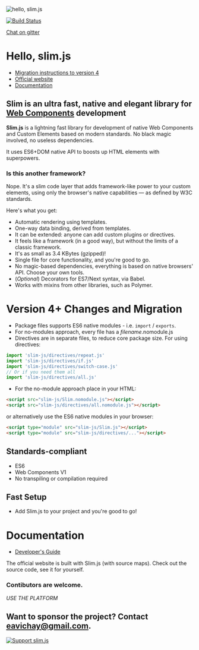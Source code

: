 ![hello, slim.js](./docs/slim2.png)

[![Build Status](https://semaphoreci.com/api/v1/eavichay/slim-js/branches/master/badge.svg)](https://semaphoreci.com/eavichay/slim-js)

[Chat on gitter](https://gitter.im/slim-js/Lobby?utm_source=share-link&utm_medium=link&utm_campaign=share-link)

# Hello, slim.js

- [Migration instructions to version 4](#version-4-changes-and-migration)
- [Official website](http://slimjs.com)
- [Documentation](https://github.com/slimjs/slim.js/wiki)


## Slim is an ultra fast, native and elegant library for [Web Components](https://www.webcomponents.org/introduction) development

**Slim.js** is a lightning fast library for development of native Web Components and Custom Elements based on modern standards. No black magic involved, no useless dependencies.

It uses ES6+DOM native API to boosts up HTML elements with superpowers. 

### Is this another framework?
Nope. It's a slim code layer that adds framework-like power to your custom elements, using only the browser's native capabilities &mdash; as defined by W3C standards.

Here's what you get:
- Automatic rendering using templates.
- One-way data binding, derived from templates.
- It can be extended: anyone can add custom plugins or directives.
- It feels like a framework (in a good way), but without the limits of a classic framework.
- It's as small as 3.4 KBytes (gzipped)!
- Single file for core functionality, and you're good to go.
- No magic-based dependencies, everything is based on native browsers' API. Choose your own tools.
- (_Optional_) Decorators for ES7/Next syntax, via Babel.
- Works with mixins from other libraries, such as Polymer.

# Version 4+ Changes and Migration
- Package files supports ES6 native modules - i.e. `import` / `exports`.
- For no-modules approach, every file has a _filename_.nomodule.js
- Directives are in separate files, to reduce core package size. For using directives:

```js
import 'slim-js/directives/repeat.js'
import 'slim-js/directives/if.js'
import 'slim-js/directives/switch-case.js'
// Or if you need them all
import 'slim-js/directives/all.js'
```

- For the no-module approach place in your HTML:

```html
<script src="slim-js/Slim.nomodule.js"></script>
<script src="slim-js/directives/all.nomodule.js"></script>
```

or alternatively use the ES6 native modules in your browser:

```html
<script type="module" src="slim-js/Slim.js"></script>
<script type="module" src="slim-js/directives/..."></script>
```

## Standards-compliant
- ES6
- Web Components V1
- No transpiling or compilation required

## Fast Setup
- Add Slim.js to your project and you're good to go!

# Documentation
- [Developer's Guide](http://slimjs.com)

The official website is built with Slim.js (with source maps). Check out the source code, see it for yourself.

### Contibutors are welcome.

*USE THE PLATFORM*

## Want to sponsor the project? Contact **eavichay@gmail.com**.

[![Support slim.js](https://liberapay.com/assets/widgets/donate.svg)](https://liberapay.com/eavichay/donate)

